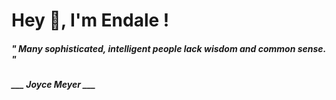 <h1 title="head"> Hey 👋, I'm Endale !</h1>

**<h5><i>" Many sophisticated, intelligent people lack wisdom and common sense. "</i></h5>**

*<b>___ Joyce Meyer ___</b>*
